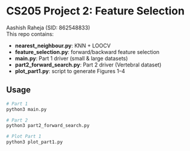 # CS205 Project 2: Feature Selection

Aashish Raheja (SID: 862548833)  
This repo contains:
- **nearest_neighbour.py**: KNN + LOOCV
- **feature_selection.py**: forward/backward feature selection
- **main.py**: Part 1 driver (small & large datasets)
- **part2_forward_search.py**: Part 2 driver (Vertebral dataset)
- **plot_part1.py**: script to generate Figures 1–4

## Usage

```bash
# Part 1
python3 main.py

# Part 2
python3 part2_forward_search.py

# Plot Part 1
python3 plot_part1.py
